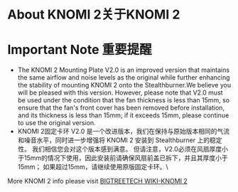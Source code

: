 # About KNOMI 2关于KNOMI 2
# Important Note 重要提醒
* The KNOMI 2 Mounting Plate V2.0 is an improved version that maintains the same airflow and noise levels as the original while further enhancing the stability of mounting KNOMI 2 onto the Stealthburner.We believe you will be pleased with this version. However, please note that V2.0 must be used under the condition that the fan thickness is less than 15mm, so ensure that the fan's front cover has been removed before installation, and its thickness is less than 15mm; if it exceeds 15mm, please continue to use the original version.
* KNOMI 2固定卡环 V2.0 是一个改进版本，我们在保持与原始版本相同的气流和噪音水平，同时进一步增强将 KNOMI 2 安装到 Stealthburner 上的稳定性。 我们相信您会对这个版本感到满意。 但请注意，V2.0必须在风扇厚度小于15mm的情况下使用，因此安装前请确保风扇前盖已拆下，并且其厚度小于15mm； 如果超过15mm，请继续使用原版固定卡环。\
  
More KNOMI 2 info please visit [BIGTREETECH WIKI-KNOMI 2](https://bttwiki.com/KNOMI2.html)
